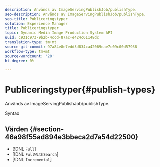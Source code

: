 ```yaml
---
description: Används av ImageServingPublishJob/publishType.
seo-description: Används av ImageServingPublishJob/publishType.
seo-title: Publiceringstyper
solution: Experience Manager
title: Publiceringstyper
topic: Dynamic Media Image Production System API
uuid: c931c973-9b2b-4ccd-87ac-e424c61148dc
translation-type: tm+mt
source-git-commit: 97a84e8e7edd3d834ca42069eae7c09c00d57938
workflow-type: tm+mt
source-wordcount: '20'
ht-degree: 0%

---
```



# Publiceringstyper{#publish-types}

Används av ImageServingPublishJob/publishType.

Syntax

## Värden {#section-46a98f55ad894e3bbeca2d7a54d22500}

* [!DNL `Full`]
* [!DNL `FullWithSearch`]
* [!DNL `Incremental`]

